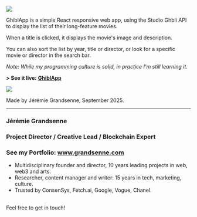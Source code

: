 


<a href='https://apps.grandsenne.com/ghiblapp' target='_blank'><img src='https://apps.grandsenne.com/ghiblapp/assets/princesse-mononoke-CESeXHLj.webp'></a>


GhiblApp is a simple React responsive web app, using the Studio Ghbli API to display the list of their long-feature movies.

When a title is clicked, it displays the movie's image and description.

You can also sort the list by year, title or director, or look for a specific movie or director in the search bar. 

_Note: While my programming culture is solid, in practice I'm still learning it._

**\> See it live:** <a href='https://apps.grandsenne.com/ghiblapp/' target='_blank'><b>GhiblApp</b></a>

<a href='https://apps.grandsenne.com/ghiblapp' target='_blank'><img src='https://apps.grandsenne.com/ghiblapp/jeremiegrandsenne_ghiblapp.png'></a>

Made by Jérémie Grandsenne, September 2025.


---

### Jérémie Grandsenne 
### Project Director / Creative Lead / Blockchain Expert
### See my Portfolio: www.grandsenne.com


- Multidisciplinary founder and director, 10 years leading projects in web, web3 and arts.
- Researcher, content manager and writer: 15 years in tech, marketing, culture.
- Trusted by ConsenSys, Fetch.ai, Google, Vogue, Chanel. 

<br>Feel free to get in touch!